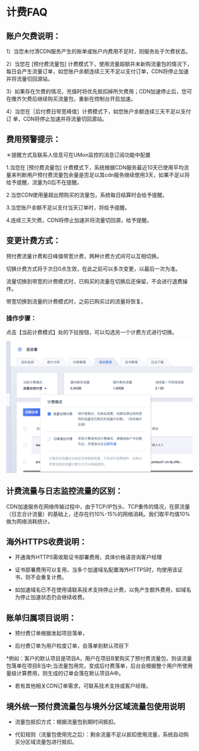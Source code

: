 # 计费FAQ

## **账户欠费说明：**

1）当您未付清CDN服务产生的账单或账户内费用不足时，则服务处于欠费状态。

2）当您在  [预付费流量包]  计费模式下，使用流量超额并未新购流量包的情况下，每日会产生流量订单，如您账户余额连续三天不足以支付订单，CDN将停止加速并将流量切回源站。

3）如果存在欠费的情况，充值时将优先抵扣掉所欠费用；CDN加速停止后，您可在缴齐欠费后继续购买流量包，重新在控制台开启加速。

4）当您在［后付费日带宽峰值］计费模式下，如您账户余额连续三天不足以支付订 单，CDN将停止加速并将流量切回源站。

## **费用预警提示：**

<span class="underline">＊提醒方式及联系人信息可在UMon监控的消息订阅功能中配置</span>

1.当您在  [预付费流量包]  计费模式下，系统根据CDN服务最近10天已使用平均流量来判断用户预付费流量包余量是否足以其cdn服务继续使用3天，如果不足以将给予提醒，流量为0后不在提醒。

2.当您CDN使用量超出预购买的流量包，系统每日结算时会给予提醒。

3.当您账户余额不足以支付当天订单时，将给予提醒。

4.连续三天欠费，CDN将停止加速并将流量切回源，给予提醒。

## **变更计费方式：**

预付费流量计费和日峰值带宽计费，两种计费方式间可以互相切换。

切换计费方式将于次日0点生效，在此之前可以多次变更，以最后一次为准。

流量切换到带宽的计费模式时，已购买的流量在切换后还保留，不会进行退费操作。

带宽切换到流量的计费模式时，之前已购买过的流量将恢复。

### 操作步骤：

点击【当前计费模式】处的下拉按钮，可以勾选另一个计费方式进行切换。

![image-20191205141425049](../images/image-20191205141425049.png)



## **计费流量与日志监控流量的区别：**

CDN加速服务在网络传输过程中，由于TCP/IP包头、TCP重传的情况，在原流量（日志合计流量）的基础上，还存在约10%-15%的网络消耗。我们取平均值10%做为网络消耗统计。

## **海外HTTPS收费说明：**

* 开通海外HTTPS需收取证书部署费用，具体价格请咨询客户经理

* 证书部署费用可以复用，当多个加速域名配置海外HTTPS时，均使用该证书，则不会重复计费。

* 如加速域名已不在使用请联系技术支持停止计费，以免产生额外费用，如域名为停止加速状态仍会继续收费。

## **账单归属项目说明：**

* 预付费订单根据发起项目落单，

* 后付费订单为用户粒度订单，会落单到默认项目下

*例如：客户的默认项目是项目A，用户在项目B里购买了预付费流量包，则该流量包落单在项目B当中;当流量包用完，变成后付费落单，后台会根据整个用户所使用量级计算费用，则生成的订单会落在默认项目A中。

* 若有其他相关CDN订单需求，可联系技术支持或客户经理。

## **境外统一预付费流量包与境外分区域流量包使用说明**

* 流量包抵扣方式：根据流量包到期时间抵扣。
  
* 代扣规则（流量包使用完之后）：剩余流量不足以抵扣使用流量，系统自动购买分区域流量包进行抵扣。


